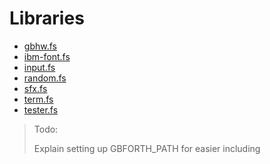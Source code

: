 # Libraries

- [gbhw.fs](./libs/gbhw.md)
- [ibm-font.fs](./libs/ibm-font.md)
- [input.fs](./libs/input.md)
- [random.fs](./libs/random.md)
- [sfx.fs](./libs/sfx.md)
- [term.fs](./libs/term.md)
- [tester.fs](./libs/tester.md)

> Todo:
>
> Explain setting up GBFORTH_PATH for easier including
